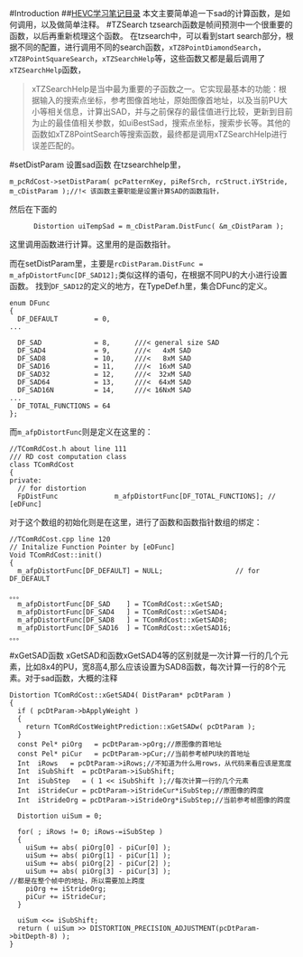 #Introduction
##[HEVC学习笔记目录](http://www.findspace.name/easycoding/1434 )
本文主要简单追一下sad的计算函数，是如何调用，以及做简单注释。
#TZSearch
tzsearch函数是帧间预测中一个很重要的函数，以后再重新梳理这个函数。
在tzsearch中，可以看到start search部分，根据不同的配置，进行调用不同的search函数，`xTZ8PointDiamondSearch`，`xTZ8PointSquareSearch`，`xTZSearchHelp`等，这些函数又都是最后调用了`xTZSearchHelp`函数，
> xTZSearchHelp是当中最为重要的子函数之一。它实现最基本的功能：根据输入的搜索点坐标，参考图像首地址，原始图像首地址，以及当前PU大小等相关信息，计算出SAD，并与之前保存的最佳值进行比较，更新到目前为止的最佳值相关参数，如uiBestSad，搜索点坐标，搜索步长等。其他的函数如xTZ8PointSearch等搜索函数，最终都是调用xTZSearchHelp进行误差匹配的。

#setDistParam 设置sad函数
在tzsearchhelp里，
```
m_pcRdCost->setDistParam( pcPatternKey, piRefSrch, rcStruct.iYStride,  m_cDistParam );//!< 该函数主要职能是设置计算SAD的函数指针，
```
然后在下面的
```
      Distortion uiTempSad = m_cDistParam.DistFunc( &m_cDistParam );

```
这里调用函数进行计算。这里用的是函数指针。

而在setDistParam里，主要是`rcDistParam.DistFunc = m_afpDistortFunc[DF_SAD12];`类似这样的语句，在根据不同PU的大小进行设置函数。
找到`DF_SAD12`的定义的地方，在TypeDef.h里，集合DFunc的定义。
```
enum DFunc
{
  DF_DEFAULT         = 0,
...

  DF_SAD             = 8,      ///< general size SAD
  DF_SAD4            = 9,      ///<   4xM SAD
  DF_SAD8            = 10,     ///<   8xM SAD
  DF_SAD16           = 11,     ///<  16xM SAD
  DF_SAD32           = 12,     ///<  32xM SAD
  DF_SAD64           = 13,     ///<  64xM SAD
  DF_SAD16N          = 14,     ///< 16NxM SAD
...
  DF_TOTAL_FUNCTIONS = 64
};
```
而`m_afpDistortFunc`则是定义在这里的：
```
//TComRdCost.h about line 111
/// RD cost computation class
class TComRdCost
{
private:
  // for distortion
  FpDistFunc              m_afpDistortFunc[DF_TOTAL_FUNCTIONS]; // [eDFunc]
```
对于这个数组的初始化则是在这里，进行了函数和函数指针数组的绑定：
```
//TComRdCost.cpp line 120
// Initalize Function Pointer by [eDFunc]
Void TComRdCost::init()
{
  m_afpDistortFunc[DF_DEFAULT] = NULL;                  // for DF_DEFAULT

。。。
  m_afpDistortFunc[DF_SAD    ] = TComRdCost::xGetSAD;
  m_afpDistortFunc[DF_SAD4   ] = TComRdCost::xGetSAD4;
  m_afpDistortFunc[DF_SAD8   ] = TComRdCost::xGetSAD8;
  m_afpDistortFunc[DF_SAD16  ] = TComRdCost::xGetSAD16;
。。。
```
#xGetSAD函数
xGetSAD和函数xGetSAD4等的区别就是一次计算一行的几个元素，比如8x4的PU，宽8高4,那么应该设置为SAD8函数，每次计算一行的8个元素。对于sad函数，大概的注释
```
Distortion TComRdCost::xGetSAD4( DistParam* pcDtParam )
{
  if ( pcDtParam->bApplyWeight )
  {
    return TComRdCostWeightPrediction::xGetSADw( pcDtParam );
  }
  const Pel* piOrg   = pcDtParam->pOrg;//原图像的首地址
  const Pel* piCur   = pcDtParam->pCur;//当前参考帧PU块的首地址
  Int  iRows   = pcDtParam->iRows;//不知道为什么用rows，从代码来看应该是宽度
  Int  iSubShift  = pcDtParam->iSubShift;
  Int  iSubStep   = ( 1 << iSubShift );//每次计算一行的几个元素
  Int  iStrideCur = pcDtParam->iStrideCur*iSubStep;//原图像的跨度
  Int  iStrideOrg = pcDtParam->iStrideOrg*iSubStep;//当前参考帧图像的跨度

  Distortion uiSum = 0;

  for( ; iRows != 0; iRows-=iSubStep )
  {
    uiSum += abs( piOrg[0] - piCur[0] );
    uiSum += abs( piOrg[1] - piCur[1] );
    uiSum += abs( piOrg[2] - piCur[2] );
    uiSum += abs( piOrg[3] - piCur[3] );
//都是在整个帧中的地址，所以需要加上跨度
    piOrg += iStrideOrg;
    piCur += iStrideCur;
  }

  uiSum <<= iSubShift;
  return ( uiSum >> DISTORTION_PRECISION_ADJUSTMENT(pcDtParam->bitDepth-8) );
}
```